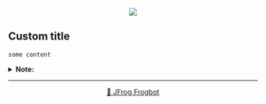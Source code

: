 <div align='center'>

[![](https://raw.githubusercontent.com/jfrog/frogbot/master/resources/v2/vulnerabilitiesBannerPR.png)](https://github.com/jfrog/frogbot#readme)

</div>

## **Custom title**

```
some content
```
<details>
<summary> <b>Note:</b> </summary>


---
<div align='center'>

**Frogbot** also supports **Contextual Analysis, Secret Detection, IaC and SAST Vulnerabilities Scanning**. This features are included as part of the [JFrog Advanced Security](https://jfrog.com/advanced-security) package, which isn't enabled on your system.

</div>


</details>


---
<div align='center'>

[🐸 JFrog Frogbot](https://github.com/jfrog/frogbot#readme)

</div>
